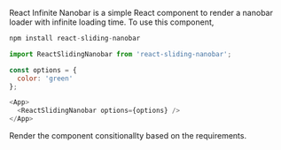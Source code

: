 React Infinite Nanobar is a simple React component to render a nanobar loader with infinite loading time. To use this component,


```javascript
npm install react-sliding-nanobar

```

```javascript
import ReactSlidingNanobar from 'react-sliding-nanobar';

const options = {
  color: 'green'
};

<App>
  <ReactSlidingNanobar options={options} />
</App>
```

Render the component consitionallty based on the requirements.
